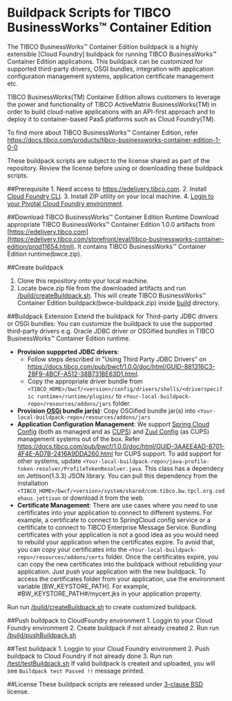 # Buildpack Scripts for TIBCO BusinessWorks™ Container Edition 
The TIBCO BusinessWorks™ Container Edition buildpack is a highly extensible [Cloud Foundry] buildpack for running TIBCO BusinessWorks™ Container Edition applications. This buildpack can be customized for supported third-party drivers, OSGI bundles, integration with application configuration management systems, application certificate management etc.

TIBCO BusinessWorks(TM) Container Edition allows customers to leverage the power and functionality of TIBCO ActiveMatrix BusinessWorks(TM) in order to build cloud-native applications with an API-first approach and to deploy it to container-based PaaS platforms such as Cloud Foundry(TM).

To find more about TIBCO BusinessWorks™ Container Edition, refer https://docs.tibco.com/products/tibco-businessworks-container-edition-1-0-0

These buildpack scripts are subject to the license shared as part of the repository. Review the license before using or downloading these buildpack scripts.
     
##Prerequisite
    1. Need access to https://edelivery.tibco.com.
    2. Install [Cloud Foundry CLI](https://docs.pivotal.io/pivotalcf/devguide/installcf/install-go-cli.html).
    3. Install ZIP utility on your local machine.
    4. [Login to your Pivotal Cloud Foundry environment](https://docs.pivotal.io/pivotalcf/devguide/installcf/whats-new-v6.html#login).

##Download TIBCO BusinessWorks™ Container Edition Runtime
    Download appropriate TIBCO BusinessWorks™ Container Edition 1.0.0 artifacts from [https://edelivery.tibco.com](https://edelivery.tibco.com/storefront/eval/tibco-businessworks-container-edition/prod11654.html). It contains TIBCO BusinessWorks™ Container Edition runtime(bwce.zip).
     
##Create buildpack
   1. Clone this repository onto your local machine.
   2. Locate bwce.zip file from the downloaded artifacts and run [/build/createBuildpack.sh](/build/createBuildpack.zip). This will create TIBCO BusinessWorks™ Container Edition buildpack(bwce-buildpack.zip) inside [build](/build) directory.

##Buildpack Extension
Extend the buildpack for Third-party JDBC drivers or OSGi bundles: You can customize the buildpack to use the supported third-party drivers e.g. Oracle JDBC driver or OSGified bundles in TIBCO BusinessWorks™ Container Edition runtime.
* **Provision suppprted JDBC drivers**:
     * Follow steps described in "Using Third Party JDBC Drivers" on https://docs.tibco.com/pub/bwcf/1.0.0/doc/html/GUID-881316C3-28F9-4BCF-A512-38B731BE63D1.html.
     * Copy the appropriate driver bundle from `<TIBCO_HOME>/bwcf/<version>/config/drivers/shells/<driverspecific runtime>/runtime/plugins/` to  `<Your-local-buildpack-repo>/resources/addons/jars` folder. 
* **Provision [OSGi](https://www.osgi.org) bundle jar(s)**: Copy OSGified bundle jar(s) into `<Your-local-buildpack-repo>/resources/addons/jars`
* **Application Configuration Management**: We support [Spring Cloud Config](http://cloud.spring.io/spring-cloud-config/spring-cloud-config.html) (both as managed and as [CUPS](https://docs.cloudfoundry.org/devguide/services/user-provided.html)) and [Zuul Config](https://github.com/Confluex/Zuul/wiki) (as CUPS) management systems out of the box. Refer https://docs.tibco.com/pub/bwcf/1.0.0/doc/html/GUID-3AAEE4AD-8701-4F4E-AD7B-2416A9DDA260.html for CUPS support. To add support for other systems, update `<Your-local-buildpack-repo>/java-profile-token-resolver/ProfileTokenResolver.java`. This class has a dependecy on Jettison(1.3.3) JSON library. You can pull this dependency from the installation `<TIBCO_HOME>/bwcf/<version>/system/shared/com.tibco.bw.tpcl.org.codehaus.jettison` or download it from the web.
* **Certificate Management**: There are use cases where you need to use certificates into your application to connect to different systems. For example, a certificate to connect to SpringCloud config service or a certificate to connect to TIBCO Enterprise Message Service. Bundling certificates with your application is not a good idea as you would need to rebuild your application when the certificates expire. To avoid that, you can copy your certificates into the `<Your-local-buildpack-repo>/resources/addons/certs` folder. Once the certificates expire, you can copy the new certificates into the buildpack without rebuilding your application. Just push your application with the new buildpack. To access the certificates folder from your application, use the environment variable [BW_KEYSTORE_PATH]. For example, #BW_KEYSTORE_PATH#/mycert.jks in your application property.

Run run [/build/createBuildpack.sh](/build/createBuildpack.sh) to create customized buildpack.

##Push buildpack to CloudFoundry environment
     1. Loggin to your Cloud Foundry environment
     2. Create buildpack if not already created
     2. Run run [/build/pushBuildpack.sh](/build/pushBuildpack.sh)
     
##Test buildpack
     1. Loggin to your Cloud Foundry environment
     2. Push buildpack to Cloud Foundry if not already done
     3. Run run [/test/testBuildpack.sh](/test/testBuildpack.sh)
If valid buildpack is created and uploaded, you will see `Buildpack test Passed !!` message printed.

##License
These buildpack scripts are released under [3-clause BSD](License.md) license.
     
